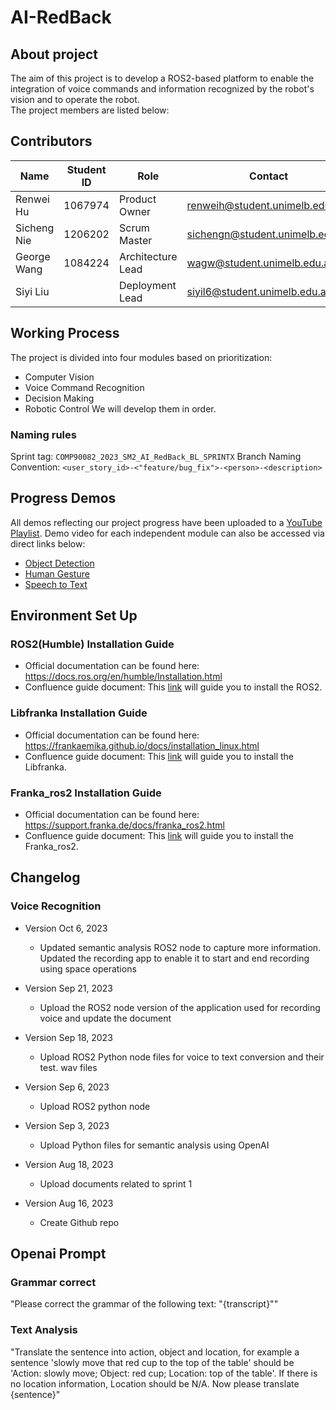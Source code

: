 # AI-RedBack
## About project
The aim of this project is to develop a ROS2-based platform to enable the integration of voice commands and information recognized by the robot's vision and to operate the robot.   
The project members are listed below:  

## Contributors

| Name        | Student ID | Role              | Contact                         |
|-------------|------------|-------------------|---------------------------------|
| Renwei Hu   | 1067974    | Product Owner     | renweih@student.unimelb.edu.au  |
| Sicheng Nie | 1206202    | Scrum Master      | sichengn@student.unimelb.edu.au |
| George Wang | 1084224    | Architecture Lead | wagw@student.unimelb.edu.au     |
| Siyi Liu    |            | Deployment Lead   | siyil6@student.unimelb.edu.au   |

## Working Process
The project is divided into four modules based on prioritization:  
- Computer Vision
- Voice Command Recognition
- Decision Making
- Robotic Control
We will develop them in order.  

### Naming rules
Sprint tag: `COMP90082_2023_SM2_AI_RedBack_BL_SPRINTX`
Branch Naming Convention: `<user_story_id>-<"feature/bug_fix">-<person>-<description>`

## Progress Demos
All demos reflecting our project progress have been uploaded to a [YouTube Playlist](https://www.youtube.com/playlist?list=PL1DAddnTedRfXLiYhuk05oO45_SJ-DaV0). Demo video for each independent module can also be accessed via direct links below:
- [Object Detection](https://youtu.be/aJUBKjuEKGA)
- [Human Gesture](https://youtu.be/93jVHLQO9h8)
- [Speech to Text](https://youtu.be/3NdqpdoMN8E)

## Environment Set Up
### ROS2(Humble) Installation Guide
- Official documentation can be found here: https://docs.ros.org/en/humble/Installation.html  
- Confluence guide document: This [link](https://confluence.cis.unimelb.edu.au:8443/display/COMP900822023SM2AIRedBack/ROS+2+%28Humble%29+Installation+Guide) will guide you to install the ROS2.

### Libfranka Installation Guide
- Official documentation can be found here: https://frankaemika.github.io/docs/installation_linux.html
- Confluence guide document: This [link](https://confluence.cis.unimelb.edu.au:8443/display/COMP900822023SM2AIRedBack/Libfranka+Installation+Guide) will guide you to install the Libfranka.

### Franka_ros2 Installation Guide
- Official documentation can be found here: https://support.franka.de/docs/franka_ros2.html
- Confluence guide document: This [link](https://confluence.cis.unimelb.edu.au:8443/display/COMP900822023SM2AIRedBack/Franka_ros2+Installation+Guide) will guide you to install the Franka_ros2.

## Changelog
### Voice Recognition
- Version Oct 6, 2023
  - Updated semantic analysis ROS2 node to capture more information. Updated the recording app to enable it to start and end recording using space operations

- Version Sep 21, 2023
  - Upload the ROS2 node version of the application used for recording voice and update the document

- Version Sep 18, 2023
  - Upload ROS2 Python node files for voice to text conversion and their test. wav files

- Version Sep 6, 2023
  - Upload ROS2 python node

- Version Sep 3, 2023
  - Upload Python files for semantic analysis using OpenAI

- Version Aug 18, 2023
  - Upload documents related to sprint 1

- Version Aug 16, 2023
  - Create Github repo

## Openai Prompt
### Grammar correct
"Please correct the grammar of the following text: \"{transcript}\""
### Text Analysis
"Translate the sentence into action, object and location, for example a sentence 'slowly move that red cup to the top of the table' should be 'Action: slowly move; Object: red cup; Location: top of the table'. If there is no location information, Location should be N/A. Now please translate {sentence}"
